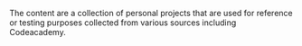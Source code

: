 The content are a collection of personal projects that are used for reference or testing purposes collected from various sources including Codeacademy.